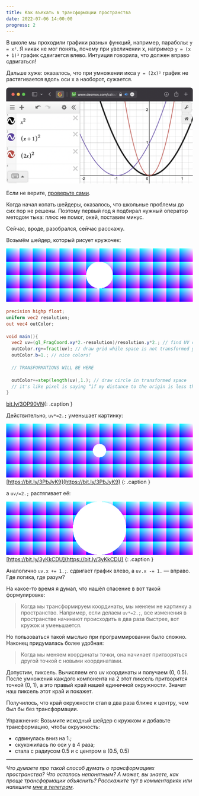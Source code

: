 ```yaml
---
title: Как въехать в трансформации пространства
date: 2022-07-06 14:00:00
progress: 2
---
```


В школе мы проходили графики разных функций, например, параболы: `y = x²`. Я никак не мог понять, почему при увеличении x, например `y = (x + 1)²` график сдвигается влево. Интуиция говорила, что должен вправо сдвигаться!

Дальше хуже: оказалось, что при умножении икса `y = (2x)²` график не растягивается вдоль оси x а наоборот, сужается.

![](/assets/media/2022-07-06-14-33-35.png)

Если не верите, [проверьте сами](https://www.desmos.com/calculator/plcsrckgof).

Когда начал копать шейдеры, оказалось, что школьные проблемы до сих пор не решены. Поэтому первый год я подбирал нужный оператор методом тыка: плюс не помог, окей, поставим минус.

Сейчас, вроде, разобрался, сейчас расскажу.

Возьмём шейдер, который рисует кружочек:

![](/assets/media/2022-07-06-15-28-04.png)

```GLSL
precision highp float;
uniform vec2 resolution;
out vec4 outColor;

void main(){
  vec2 uv=(gl_FragCoord.xy*2.-resolution)/resolution.y*2.; // find UV coordinates of a pixel
  outColor.rg+=fract(uv); // draw grid while space is not transformed yet
  outColor.b=1.; // nice colors!
  
  // TRANSFORMATIONS WILL BE HERE
  
  outColor+=step(length(uv),1.); // draw circle in transformed space
  // it's like pixel is saying “if my distance to the origin is less than 1, I go white”
}
```
[bit.ly/3OP90VN](https://bit.ly/3OP90VN){: .caption }

Действительно, `uv*=2.;` уменьшает картинку:

![](/assets/media/2022-07-06-15-29-33.png)
[https://bit.ly/3PbJyK9](https://bit.ly/3PbJyK9) {: .caption }

а `uv/=2.;` растягивает её:

![](/assets/media/2022-07-06-15-34-52.png)
[https://bit.ly/3yKkCDU](https://bit.ly/3yKkCDU) {: .caption }

Аналогично `uv.x += 1.;`. сдвигает график влево, а `uv.x -= 1.` — вправо. Где логика, где разум?

На какое-то время я думал, что нашёл спасение в вот такой формулировке:

> Когда мы трансформируем координаты, мы меняем не картинку а пространство. Например, если делаем `uv*=2.;`, все изменения в пространстве начинают происходить в два раза быстрее, вот кружок и уменьшается.

Но пользоваться такой мыслью при программировании было сложно. Наконец придумалась более удобная:

> Когда мы меняем координаты точки, она начинает притворяться другой точкой с новыми координатами.

Допустим, пиксель. Вычисляем его uv координаты и получаем (0, 0.5). После умножения каждого компонента на 2 этот пиксель притворится точкой (0, 1), а это правый край нашей единичной окружности. Значит наш пиксель этот край и покажет.

Получилось, что край окружности стал в два раза ближе к центру, чем был бы без трансформации.

Упражнения:
Возьмите исходный шейдер с кружком и добавьте трансформацию, чтобы окружность:
- сдвинулась вниз на 1.;
- скукожилась по оси y в 4 раза;
- стала с радиусом 0.5 и с центром в (0.5, 0.5)

---

_Что думаете про такой способ думать о трансформациях пространства? Что осталось непонятным? А может, вы знаете, как проще трансформации объяснить? Расскажите тут в комментариях или напишите [мне в телеграм](https://t.me/ivan_dianov)._

